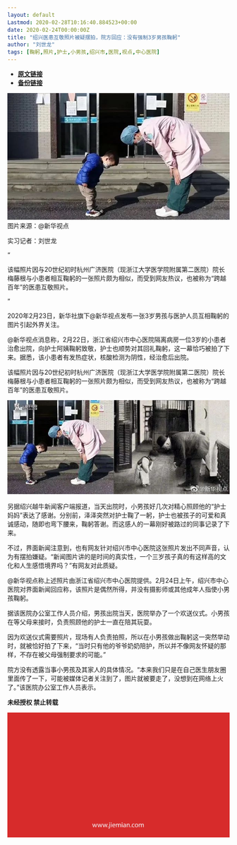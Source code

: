 ```yaml
---
layout: default
Lastmod: 2020-02-28T10:16:40.884523+00:00
date: 2020-02-24T00:00:00Z
title: "绍兴医患互敬照片被疑摆拍，院方回应：没有强制3岁男孩鞠躬"
author: "刘世龙"
tags: [鞠躬,照片,护士,小男孩,绍兴市,医院,视点,中心医院]
---
```


* [**原文链接**](https://mp.weixin.qq.com/s/C6xGNlhVxLpQDman8DKiyg)
* [**备份链接**](http://archive.today/fZYG6)


![](/images/post/fea50f9450d79fc5b25495a4c1cc5f46.jpg)图片来源：@新华视点  

实习记者：刘世龙

“

  

该幅照片因与20世纪初时杭州广济医院（现浙江大学医学院附属第二医院）院长梅藤根与小患者相互鞠躬的一张照片颇为相似，而受到网友热议，也被称为“跨越百年”的医患互敬照片。

  

”

2020年2月23日，新华社旗下@新华视点发布一张3岁男孩与医护人员互相鞠躬的图片引起外界关注。  

@新华视点消息称，2月22日，浙江省绍兴市中心医院隔离病房一位3岁的小患者治愈出院，向护士阿姨鞠躬致敬，护士也顺势对其回礼鞠躬，这一幕恰巧被拍了下来。据悉，该小患者有发热症状，核酸检测为阴性，经治愈后出院。

该幅照片因与20世纪初时杭州广济医院（现浙江大学医学院附属第二医院）院长梅藤根与小患者相互鞠躬的一张照片颇为相似，而受到网友热议，也被称为“跨越百年”的医患互敬照片。

![](/images/post/0122c1777d8a4399e57a9920c9dd42d9.jpg)

另据绍兴越牛新闻客户端报道，当天出院时，小男孩好几次对精心照顾他的“护士妈妈”表达了感谢。分别前，泽泽突然对护士鞠了一躬，护士也被孩子的可爱和真诚感动，随即也弯下腰来，鞠躬答谢。而这感人的一幕刚好被路过的同事记录了下来。

不过，界面新闻注意到，也有网友针对绍兴市中心医院这张照片发出不同声音，认为有摆拍嫌疑。“新闻图片讲的是时间的真实性，一个三岁孩子真的有这样高的文化和人生感悟境界吗？”有网友对此质疑。

@新华视点称上述照片由浙江省绍兴市中心医院提供。2月24日上午，绍兴市中心医院对界面新闻回应称，该照片是偶然所得，并没有摄影师或其他成年人指使小男孩鞠躬。

据该医院办公室工作人员介绍，男孩出院当天，医院举办了一个欢送仪式。小男孩在等父母来接时，负责照顾他的护士一直在陪其玩耍。

因为欢送仪式需要照片，现场有人负责拍照，所以在小男孩做出鞠躬这一突然举动时，就被恰好拍了下来，“当时只有他的爷爷奶奶陪护，所以并不像网友怀疑的那样，不存在被父母强制要求的可能。”

院方没有透露当事小男孩及其家人的具体情况。“本来我们只是在自己医生朋友圈里面传了一下，可能被媒体记者关注到了，图片就被要走了，没想到在网络上火了。”该医院办公室工作人员表示。

  

**未经授权 禁止转载**

  

  

![](/images/post/3ef9527fd7edfb43b0c70486c7a956af.jpg)

